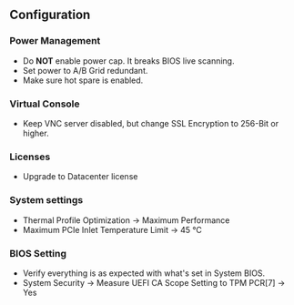 ## Configuration

### Power Management
- Do **NOT** enable power cap. It breaks BIOS live scanning.
- Set power to A/B Grid redundant.
- Make sure hot spare is enabled.

### Virtual Console
- Keep VNC server disabled, but change SSL Encryption to 256-Bit or higher.

### Licenses
- Upgrade to Datacenter license

### System settings
- Thermal Profile Optimization -> Maximum Performance
- Maximum PCIe Inlet Temperature Limit -> 45 °C

### BIOS Setting
- Verify everything is as expected with what's set in System BIOS.
- System Security -> Measure UEFI CA Scope Setting to TPM PCR[7] -> Yes